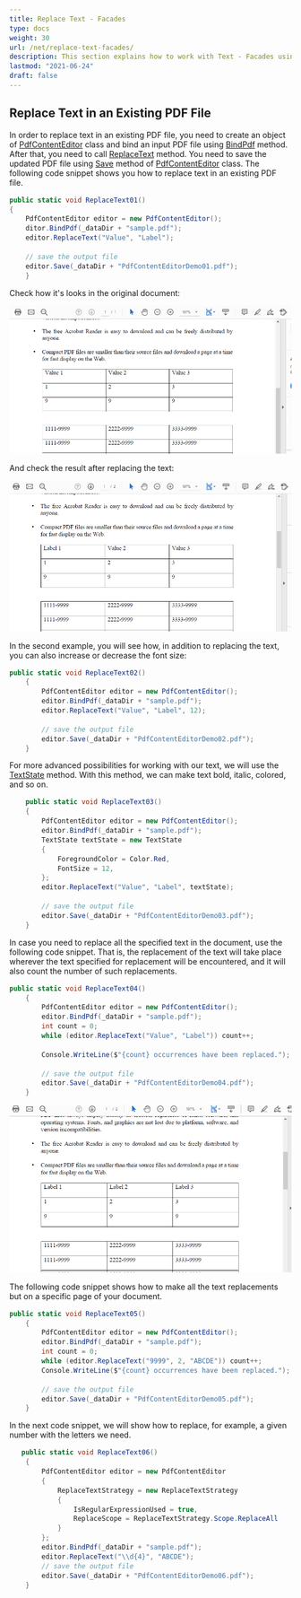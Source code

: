 ```yaml
---
title: Replace Text - Facades
type: docs
weight: 30
url: /net/replace-text-facades/
description: This section explains how to work with Text - Facades using PdfContentEditor Class.
lastmod: "2021-06-24"
draft: false
---
```


## Replace Text in an Existing PDF File

In order to replace text in an existing PDF file, you need to create an object of [PdfContentEditor](https://apireference.aspose.com/pdf/net/aspose.pdf.facades/pdfcontenteditor) class and bind an input PDF file using [BindPdf](https://apireference.aspose.com/pdf/net/aspose.pdf.facades/facade/methods/bindpdf/index) method. After that, you need to call [ReplaceText](https://apireference.aspose.com/pdf/net/aspose.pdf.facades/pdfcontenteditor/methods/replacetext/index) method. You need to save the updated PDF file using [Save](https://apireference.aspose.com/pdf/net/aspose.pdf/document/methods/save) method of [PdfContentEditor](https://apireference.aspose.com/pdf/net/aspose.pdf.facades/pdfcontenteditor) class. The following code snippet shows you how to replace text in an existing PDF file.

```csharp
public static void ReplaceText01()
{
    PdfContentEditor editor = new PdfContentEditor();
    ditor.BindPdf(_dataDir + "sample.pdf");
    editor.ReplaceText("Value", "Label");

    // save the output file
    editor.Save(_dataDir + "PdfContentEditorDemo01.pdf");
    }
```

Check how it's looks in the original document:

![Replace Text](replace_text1.png)

And check the result after replacing the text:

![Result of replacing Text](replace_text2.png)

In the second example, you will see how, in addition to replacing the text, you can also increase or decrease the font size:

```csharp
public static void ReplaceText02()
    {
        PdfContentEditor editor = new PdfContentEditor();
        editor.BindPdf(_dataDir + "sample.pdf");
        editor.ReplaceText("Value", "Label", 12);

        // save the output file
        editor.Save(_dataDir + "PdfContentEditorDemo02.pdf");
    }
```

For more advanced possibilities for working with our text, we will use the [TextState](https://apireference.aspose.com/pdf/net/aspose.pdf.text/textstate) method. With this method, we can make text bold, italic, colored, and so on.

```csharp
    public static void ReplaceText03()
    {
        PdfContentEditor editor = new PdfContentEditor();
        editor.BindPdf(_dataDir + "sample.pdf");
        TextState textState = new TextState
        {
            ForegroundColor = Color.Red,
            FontSize = 12,
        };
        editor.ReplaceText("Value", "Label", textState);

        // save the output file
        editor.Save(_dataDir + "PdfContentEditorDemo03.pdf");
    }
```

In case you need to replace all the specified text in the document, use the following code snippet. That is, the replacement of the text will take place wherever the text specified for replacement will be encountered, and it will also count the number of such replacements.

```csharp
public static void ReplaceText04()
    {
        PdfContentEditor editor = new PdfContentEditor();
        editor.BindPdf(_dataDir + "sample.pdf");
        int count = 0;
        while (editor.ReplaceText("Value", "Label")) count++;

        Console.WriteLine($"{count} occurrences have been replaced.");

        // save the output file
        editor.Save(_dataDir + "PdfContentEditorDemo04.pdf");
    }
```

![Replace all Text](replace_text3.png)

The following code snippet shows how to make all the text replacements but on a specific page of your document.

```csharp
public static void ReplaceText05()
    {
        PdfContentEditor editor = new PdfContentEditor();
        editor.BindPdf(_dataDir + "sample.pdf");
        int count = 0;
        while (editor.ReplaceText("9999", 2, "ABCDE")) count++;
        Console.WriteLine($"{count} occurrences have been replaced.");

        // save the output file
        editor.Save(_dataDir + "PdfContentEditorDemo05.pdf");
    }
```

In the next code snippet, we will show how to replace, for example, a given number with the letters we need.

```csharp
   public static void ReplaceText06()
    {
        PdfContentEditor editor = new PdfContentEditor
        {
            ReplaceTextStrategy = new ReplaceTextStrategy
            {
                IsRegularExpressionUsed = true,
                ReplaceScope = ReplaceTextStrategy.Scope.ReplaceAll
            }
        };
        editor.BindPdf(_dataDir + "sample.pdf");
        editor.ReplaceText("\\d{4}", "ABCDE");
        // save the output file
        editor.Save(_dataDir + "PdfContentEditorDemo06.pdf");
    }
```
